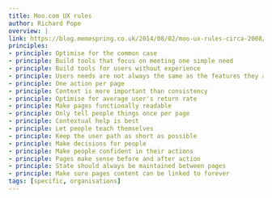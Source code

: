 ```yaml
---
title: Moo.com UX rules
author: Richard Pope
overview: |
link: https://blog.memespring.co.uk/2014/08/02/moo-ux-rules-circa-2008/
principles:
- principle: Optimise for the common case
- principle: Build tools that focus on meeting one simple need
- principle: Build tools for users without experience
- principle: Users needs are not always the same as the features they ask for
- principle: One action per page
- principle: Context is more important than consistency
- principle: Optimise for average user's return rate
- principle: Make pages functionally readable
- principle: Only tell people things once per page
- principle: Contextual help is best
- principle: Let people teach themselves
- principle: Keep the user path as short as possible
- principle: Make decisions for people
- principle: Make people confident in their actions
- principle: Pages make sense before and after action
- principle: State should always be maintained between pages
- principle: Make sure pages content can be linked to forever
tags: [specific, organisations]
---
```

